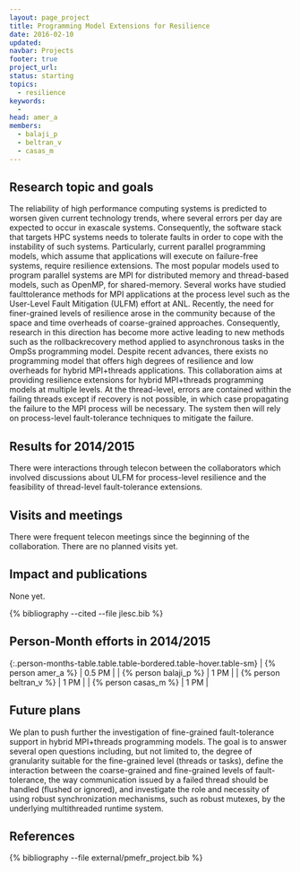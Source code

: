 ```yaml
---
layout: page_project
title: Programming Model Extensions for Resilience
date: 2016-02-10
updated:
navbar: Projects
footer: true
project_url:
status: starting
topics:
  - resilience
keywords:
  -
head: amer_a
members:
  - balaji_p
  - beltran_v
  - casas_m
---
```


## Research topic and goals

The reliability of high performance computing systems is predicted to worsen given current
technology trends, where several errors per day are expected to occur in exascale systems.
Consequently, the software stack that targets HPC systems needs to tolerate faults in order to cope with
the instability of such systems.
Particularly, current parallel programming models, which assume that applications will execute on
failure-free systems, require resilience extensions.
The most popular models used to program parallel systems are MPI for distributed memory
and thread-based models, such as OpenMP, for shared-memory.
Several works have studied faulttolerance methods for MPI applications at the process level such as
the User-Level Fault Mitigation (ULFM) effort at ANL.
Recently, the need for finer-grained levels of resilience arose in the community
because of the space and time overheads of coarse-grained approaches.
Consequently, research in this direction has become more active leading to new methods such as the rollbackrecovery
method applied to asynchronous tasks in the OmpSs programming model.
Despite recent advances, there exists no programming model that offers high degrees of resilience
and low overheads for hybrid MPI+threads applications.
This collaboration aims at providing resilience extensions for hybrid MPI+threads programming models at multiple levels.
At the thread-level, errors are contained within the failing threads except if recovery is not possible,
in which case propagating the failure to the MPI process will be necessary.
The system then will rely on process-level fault-tolerance techniques to mitigate the failure.

## Results for 2014/2015

There were interactions through telecon between the collaborators which involved discussions
about ULFM for process-level resilience and the feasibility of thread-level fault-tolerance extensions.

## Visits and meetings

There were frequent telecon meetings since the beginning of the collaboration. There are no
planned visits yet.

## Impact and publications

None yet.

{% bibliography --cited --file jlesc.bib %}


## Person-Month efforts in 2014/2015

{:.person-months-table.table.table-bordered.table-hover.table-sm}
| {% person amer_a %}    | 0.5 PM |
| {% person balaji_p %}    | 1 PM |
| {% person beltran_v %} | 1 PM |
| {% person casas_m %}   | 1 PM   |

## Future plans

We plan to push further the investigation of fine-grained fault-tolerance support in hybrid MPI+threads programming models.
The goal is to answer several open questions including, but not limited to, the degree of granularity suitable for the
fine-grained level (threads or tasks), define the interaction between the coarse-grained and fine-grained levels of
fault-tolerance, the way communication issued by a failed thread should be handled (flushed or ignored), and investigate
the role and necessity of using robust synchronization mechanisms, such as robust mutexes, by the
underlying multithreaded runtime system.

## References

{% bibliography --file external/pmefr_project.bib %}
